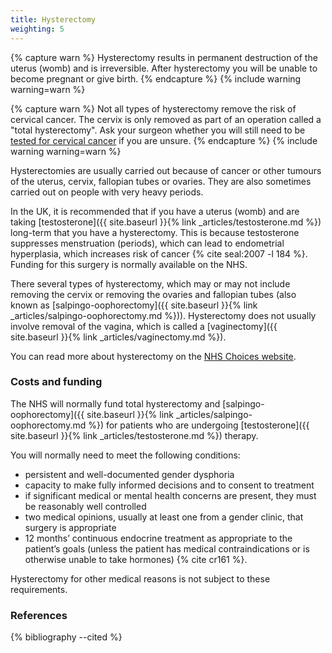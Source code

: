```yaml
---
title: Hysterectomy
weighting: 5
---
```


{% capture warn %}
Hysterectomy results in permanent destruction of the uterus (womb) and is irreversible. After hysterectomy you will be unable to become pregnant or give birth.
{% endcapture %}
{% include warning warning=warn %}

{% capture warn %}
Not all types of hysterectomy remove the risk of cervical cancer. The cervix is only removed as part of an operation called a "total hysterectomy". Ask your surgeon whether you will still need to be [tested for cervical cancer](http://www.nhs.uk/Conditions/Cervical-screening-test/Pages/Introduction.aspx) if you are unsure.
{% endcapture %}
{% include warning warning=warn %}

Hysterectomies are usually carried out because of cancer or other tumours of the uterus, cervix, fallopian tubes or ovaries. They are also sometimes carried out on people with very heavy periods. 

In the UK, it is recommended that if you have a uterus (womb) and are taking [testosterone]({{ site.baseurl }}{% link _articles/testosterone.md %}) long-term that you have a hysterectomy. This is because testosterone suppresses menstruation (periods), which can lead to endometrial hyperplasia, which increases risk of cancer {% cite seal:2007 -l 184 %}. Funding for this surgery is normally available on the NHS.

There several types of hysterectomy, which may or may not include removing the cervix or removing the ovaries and fallopian tubes (also known as [salpingo-oophorectomy]({{ site.baseurl }}{% link _articles/salpingo-oophorectomy.md %})). Hysterectomy does not usually involve removal of the vagina, which is called a [vaginectomy]({{ site.baseurl }}{% link _articles/vaginectomy.md %}).

You can read more about hysterectomy on the [NHS Choices website](http://www.nhs.uk/conditions/Hysterectomy/Pages/Introduction.aspx).

### Costs and funding

The NHS will normally fund total hysterectomy and [salpingo-oophorectomy]({{ site.baseurl }}{% link _articles/salpingo-oophorectomy.md %}) for patients who are undergoing [testosterone]({{ site.baseurl }}{% link _articles/testosterone.md %}) therapy.

You will normally need to meet the following conditions:

- persistent and well-documented gender dysphoria
- capacity to make fully informed decisions and to consent to treatment
- if significant medical or mental health concerns are present, they must be reasonably well controlled
- two medical opinions, usually at least one from a gender clinic, that surgery is appropriate 
- 12 months’ continuous endocrine treatment as appropriate to the
patient’s goals (unless the patient has medical contraindications
or is otherwise unable to take hormones) {% cite cr161 %}. 

Hysterectomy for other medical reasons is not subject to these requirements.

### References

{% bibliography --cited %}